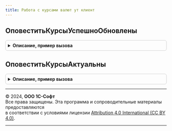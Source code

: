 ```yaml
---
title: Работа с курсами валют ут клиент
---
```



## ОповеститьКурсыУспешноОбновлены
<details style="margin: 1em 0; padding: 0.5em; border: 1px solid #ccc; border-radius: 6px;">

<summary style="font-weight: bold; cursor: pointer;">Описание, пример вызова</summary>

```bsl

// Выводит соответствующее оповещение.
//
Процедура ОповеститьКурсыУспешноОбновлены() Экспорт
```

Пример вызова
```bsl
РаботаСКурсамиВалютУТКлиент.ОповеститьКурсыУспешноОбновлены() 
```
</details>

## ОповеститьКурсыАктуальны
<details style="margin: 1em 0; padding: 0.5em; border: 1px solid #ccc; border-radius: 6px;">

<summary style="font-weight: bold; cursor: pointer;">Описание, пример вызова</summary>

```bsl

// Выводит соответствующее оповещение.
//
Процедура ОповеститьКурсыАктуальны() Экспорт
```

Пример вызова
```bsl
РаботаСКурсамиВалютУТКлиент.ОповеститьКурсыАктуальны() 
```
</details>

---

© 2024, **ООО 1С-Софт**  
Все права защищены. Эта программа и сопроводительные материалы предоставляются  
в соответствии с условиями лицензии [Attribution 4.0 International (CC BY 4.0)](https://creativecommons.org/licenses/by/4.0/legalcode).

---
